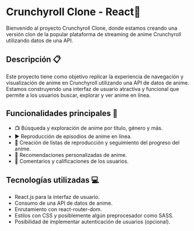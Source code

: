 # Crunchyroll Clone - React🍿

Bienvenido al proyecto Crunchyroll Clone, donde estamos creando una versión clon de la popular plataforma de streaming de anime Crunchyroll utilizando datos de una API.

## Descripción 📋

Este proyecto tiene como objetivo replicar la experiencia de navegación y visualización de anime en Crunchyroll utilizando una API de datos de anime. Estamos construyendo una interfaz de usuario atractiva y funcional que permite a los usuarios buscar, explorar y ver anime en línea.

## Funcionalidades principales 🚀

- 📺 Búsqueda y exploración de anime por título, género y más.
- ▶️ Reproducción de episodios de anime en línea.
- 📝 Creación de listas de reproducción y seguimiento del progreso del anime.
- 🌟 Recomendaciones personalizadas de anime.
- 💬 Comentarios y calificaciones de los usuarios.

## Tecnologías utilizadas 💻

- React.js para la interfaz de usuario.
- Consumo de una API de datos de anime.
- Enrutamiento con react-router-dom.
- Estilos con CSS y posiblemente algún preprocesador como SASS.
- Posibilidad de implementar autenticación de usuarios (opcional).
